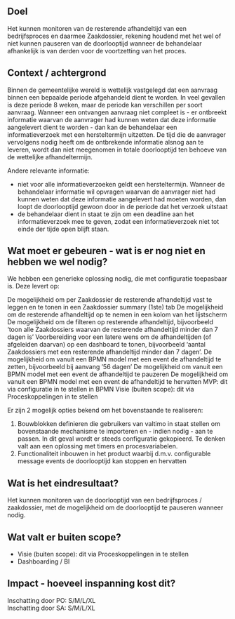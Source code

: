 ## Doel
Het kunnen monitoren van de resterende afhandeltijd van een bedrijfsproces en daarmee Zaakdossier, rekening houdend met het wel of niet kunnen pauseren van de doorlooptijd wanneer de behandelaar afhankelijk is van derden voor de voortzetting van het proces.
 
## Context / achtergrond
 
Binnen de gemeentelijke wereld is wettelijk vastgelegd dat een aanvraag binnen een bepaalde periode afgehandeld dient te worden. In veel gevallen is deze periode 8 weken, maar de periode kan verschillen per soort aanvraag. Wanneer een ontvangen aanvraag niet compleet is - er ontbreekt informatie waarvan de aanvrager had kunnen weten dat deze informatie aangelevert dient te worden - dan kan de behandelaar een informatieverzoek met een hersteltermijn uitzetten. De tijd die de aanvrager vervolgens nodig heeft om de ontbrekende informatie alsnog aan te leveren, wordt dan niet meegenomen in totale doorlooptijd ten behoeve van de wettelijke afhandeltermijn. 
 
Andere relevante informatie:
- niet voor alle informatieverzoeken geldt een hersteltermijn. Wanneer de behandelaar informatie wil opvragen waarvan de aanvrager niet had kunnen weten dat deze informatie aangelevert had moeten worden, dan loopt de doorlooptijd gewoon door in de periode dat het verzoek uitstaat
- de behandelaar dient in staat te zijn om een deadline aan het informatieverzoek mee te geven, zodat een informatieverzoek niet tot einde der tijde open blijft staan.
 
## Wat moet er gebeuren - wat is er nog niet en hebben we wel nodig?
 
We hebben een generieke oplossing nodig, die met configuratie toepasbaar is. Deze levert op:
 
De mogelijkheid om per Zaakdossier de resterende afhandeltijd vast te leggen en te tonen in een Zaakdossier summary (1ste) tab
De mogelijkheid om de resterende afhandeltijd op te nemen in een kolom van het lijstscherm
De mogelijkheid om de filteren op resterende afhandeltijd, bijvoorbeeld ‘toon alle Zaakdossiers waarvan de resterende afhandeltijd minder dan 7 dagen is’
Voorbereiding voor een latere wens om de afhandeltijden (of afgeleiden daarvan) op een dashboard te tonen, bijvoorbeeld ‘aantal Zaakdossiers met een resterende afhandeltijd minder dan 7 dagen’.
De mogelijkheid om vanuit een BPMN model met een event de afhandeltijd te zetten, bijvoorbeeld bij aanvang ’56 dagen’
De mogelijkheid om vanuit een BPMN model met een event de afhandeltijd te pauzeren
De mogelijkheid om vanuit een BPMN model met een event de afhandeltijd te hervatten
MVP: dit via configuratie in te stellen in BPMN
Visie (buiten scope): dit via Proceskoppelingen in te stellen
 
Er zijn 2 mogelijk opties bekend om het bovenstaande te realiseren:
 
1. Bouwblokken definieren die gebruikers van valtimo in staat stellen om bovenstaande mechanisme te importeren en - indien nodig - aan te passen. In dit geval wordt er steeds configuratie gekopieerd. Te denken valt aan een oplossing met timers en procesvariabelen.
2. Functionaliteit inbouwen in het product waarbij d.m.v. configurable message events de doorlooptijd kan stoppen en hervatten
 
## Wat is het eindresultaat?
Het kunnen monitoren van de doorlooptijd van een bedrijfsproces / zaakdossier, met de mogelijkheid om de doorlooptijd te pauseren wanneer nodig.
 
## Wat valt er buiten scope?
 
- Visie (buiten scope): dit via Proceskoppelingen in te stellen
- Dashboarding / BI
 
## Impact - hoeveel inspanning kost dit?
Inschatting door PO: S/M/L/XL  
Inschatting door SA: S/M/L/XL 
